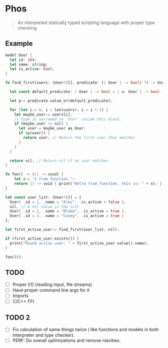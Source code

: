 # Phos

> An interpreted statically typed scripting language with proper type checking

## Example

```rust
model User {
  let id: i64;
  let name: string;
  let is_active: bool;
}

fn find_first(users: (User?)[], predicate: (| User | -> bool) ?) -> User ? {

  let const default_predicate: | User | -> bool = | u: User | -> bool { return u.is_active; };

  let p:= predicate.value_or(default_predicate);

  for (let i:= 0; i < len(users); i = i + 1) {
    let maybe_user:= users[i];
    // Type is narrowed to 'User' inside this block.
    if (maybe_user != nil) {
      let user:= maybe_user as User;
      if (p(user)) {
        return user; // Return the first user that matches
      }
    }
  }

  return nil; // Return nil if no user matches
}

fn foo() -> (|| -> void) {
    let x:= "x from function.";
    return || -> void { print("Hello from function, this is: " + x); };
}

let const user_list: (User?)[] = [
  User{ .id = 1, .name = "Alex", .is_active = false },
  nil, // A nil value in the list
  User{ .id = 2, .name = "Blake", .is_active = true },
  User{ .id = 3, .name = "Casey", .is_active = true }
];

let first_active_user:= find_first(user_list, nil);

if (first_active_user.exists()) {
  print("Found active user: " + first_active_user.value().name);
}

foo()();
```

## TODO

- [ ] Proper I/O (reading input, file streams)
- [ ] Have proper command line args for it
- [ ] Imports
- [ ] C/C++ FFI

## TODO 2

- [ ] Fix calculation of same things twice ( like functions and models in both interpreter and type checker).
- [ ] PERF: Do overall optimizations and remove niavities.
